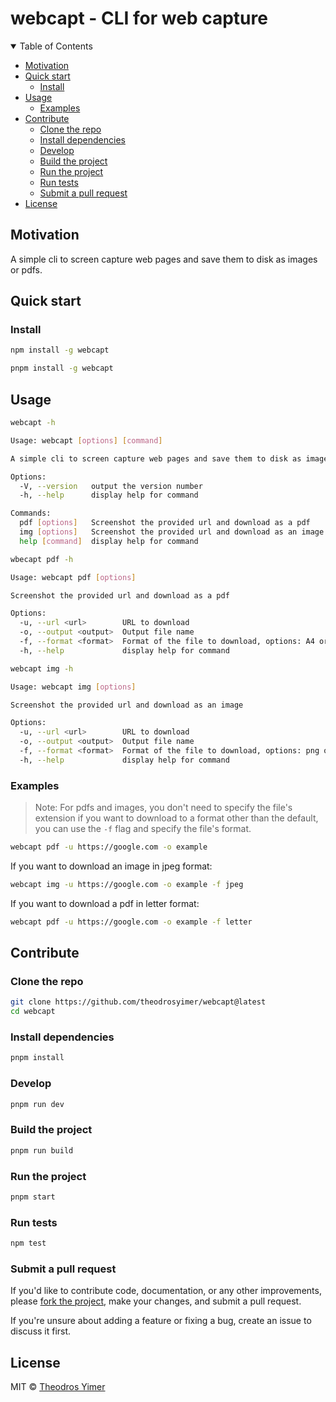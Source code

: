 # webcapt - CLI for web capture

<details open><summary>Table of Contents</summary>

- [Motivation](#motivation)
- [Quick start](#quick-start)
  - [Install](#install)
- [Usage](#usage)
  - [Examples](#examples)
- [Contribute](#contribute)
  - [Clone the repo](#clone-the-repo)
  - [Install dependencies](#install-dependencies)
  - [Develop](#develop)
  - [Build the project](#build-the-project)
  - [Run the project](#run-the-project)
  - [Run tests](#run-tests)
  - [Submit a pull request](#submit-a-pull-request)
- [License](#license)

</details>

## Motivation

<!-- ## Prerequisites -->
A simple cli to screen capture web pages and save them to disk as images or pdfs.

## Quick start

### Install

```sh
npm install -g webcapt
```

```sh
pnpm install -g webcapt
```


<!--
 To see this awesome project, navigate to [webcapt](https://webcapt.com). -->

## Usage

```sh
webcapt -h
```

```sh
Usage: webcapt [options] [command]

A simple cli to screen capture web pages and save them to disk as images or pdfs.

Options:
  -V, --version   output the version number
  -h, --help      display help for command

Commands:
  pdf [options]   Screenshot the provided url and download as a pdf
  img [options]   Screenshot the provided url and download as an image
  help [command]  display help for command
```

```sh
wbecapt pdf -h
```

```sh
Usage: webcapt pdf [options]

Screenshot the provided url and download as a pdf

Options:
  -u, --url <url>        URL to download
  -o, --output <output>  Output file name
  -f, --format <format>  Format of the file to download, options: A4 or letter, default: A4 (default: "A4")
  -h, --help             display help for command
```

```sh
webcapt img -h
```

```sh
Usage: webcapt img [options]

Screenshot the provided url and download as an image

Options:
  -u, --url <url>        URL to download
  -o, --output <output>  Output file name
  -f, --format <format>  Format of the file to download, options: png or jpeg, default: png (default: "png")
  -h, --help             display help for command
```

<!--
Available flags:

- `-i`, `--input` - Path to input file or directory
- `-o`, `--output` - Path to output file or directory
- `-c`, `--config` - Path to config file
- `-t`, `--template` - Path to template file
- `-e`, `--env` - Environment to use
- `--env-file` - Path to environment file
- `-b`, `--base` - Base path to use
- `-r`, `--root` - Root path to use
- `-p`, `--port` - Port to use
- `-h`, `--help` - Show help
- `-v`, `--version` - Show version number
- `-d`, `--debug` - Sho9-+w debug logs
- `-f`, `--force` - Force overwrite of output file
- `-q`, `--quiet` - Show only errors
- `-s`, `--silent` - No output at all
- `--ext` - File extension to use -->

### Examples

> Note: For pdfs and images, you don't need to specify the file's extension if you want to download to a format other than the default, you can use the `-f` flag and specify the file's format.

```sh
webcapt pdf -u https://google.com -o example
```

If you want to download an image in jpeg format:

```sh
webcapt img -u https://google.com -o example -f jpeg
```

If you want to download a pdf in letter format:

```sh
webcapt pdf -u https://google.com -o example -f letter
```

## Contribute

### Clone the repo

```sh
git clone https://github.com/theodrosyimer/webcapt@latest
cd webcapt
```

### Install dependencies

```sh
pnpm install
```

### Develop

```sh
pnpm run dev
```

### Build the project

```sh
pnpm run build
```

### Run the project

```sh
pnpm start
```

### Run tests

```sh
npm test
```

### Submit a pull request

If you'd like to contribute code, documentation, or any other improvements, please [fork the project](https://gihub.com/theodrosyimer/webcapt/fork), make your changes, and submit a pull request.

If you're unsure about adding a feature or fixing a bug, create an issue to discuss it first.

<!-- ## Related -->

## License

MIT © [Theodros Yimer](https://github.com/theodrosyimer)
